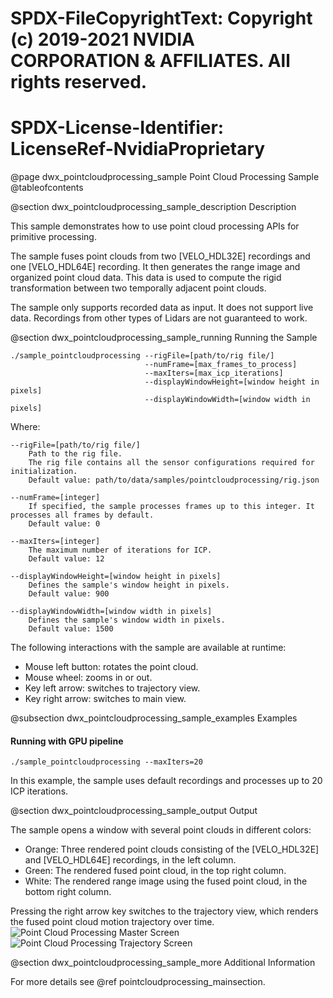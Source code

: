 # SPDX-FileCopyrightText: Copyright (c) 2019-2021 NVIDIA CORPORATION & AFFILIATES. All rights reserved.
# SPDX-License-Identifier: LicenseRef-NvidiaProprietary

@page dwx_pointcloudprocessing_sample Point Cloud Processing Sample
@tableofcontents

@section dwx_pointcloudprocessing_sample_description Description

This sample demonstrates how to use point cloud processing APIs for primitive processing.

The sample fuses point clouds from two [VELO_HDL32E] recordings and one [VELO_HDL64E] recording. It then generates the range image and organized point cloud data. This data is used to compute the rigid transformation between two temporally adjacent point clouds.

The sample only supports recorded data as input. It does not support live data. Recordings from other types of Lidars are not guaranteed to work.

@section dwx_pointcloudprocessing_sample_running Running the Sample

    ./sample_pointcloudprocessing --rigFile=[path/to/rig file/]
                                  --numFrame=[max_frames_to_process]
                                  --maxIters=[max_icp_iterations]
                                  --displayWindowHeight=[window height in pixels]
                                  --displayWindowWidth=[window width in pixels]

Where:

    --rigFile=[path/to/rig file/]
        Path to the rig file.
        The rig file contains all the sensor configurations required for initialization.
        Default value: path/to/data/samples/pointcloudprocessing/rig.json

    --numFrame=[integer]
        If specified, the sample processes frames up to this integer. It processes all frames by default.
        Default value: 0

    --maxIters=[integer]
        The maximum number of iterations for ICP.
        Default value: 12

    --displayWindowHeight=[window height in pixels]
        Defines the sample's window height in pixels.
        Default value: 900

    --displayWindowWidth=[window width in pixels]
        Defines the sample's window width in pixels.
        Default value: 1500

The following interactions with the sample are available at runtime:

- Mouse left button: rotates the point cloud.
- Mouse wheel: zooms in or out.
- Key left arrow: switches to trajectory view.
- Key right arrow: switches to main view.

@subsection dwx_pointcloudprocessing_sample_examples Examples

#### Running with GPU pipeline

    ./sample_pointcloudprocessing --maxIters=20

In this example, the sample uses default recordings and processes up to 20 ICP iterations.

@section dwx_pointcloudprocessing_sample_output Output

The sample opens a window with several point clouds in different colors:
- Orange: Three rendered point clouds consisting of the [VELO_HDL32E] and [VELO_HDL64E] recordings, in the left column.
- Green: The rendered fused point cloud, in the top right column.
- White: The rendered range image using the fused point cloud, in the bottom right column.

Pressing the right arrow key switches to the trajectory view, which renders the fused point cloud motion trajectory over time.
![Point Cloud Processing Master Screen](PointCloudProcessingSampleMasterScreen.png)
![Point Cloud Processing Trajectory Screen](PointCloudProcessingSampleTrajectoryScreen.png)

@section dwx_pointcloudprocessing_sample_more Additional Information

For more details see @ref pointcloudprocessing_mainsection.

